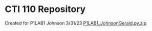 # CTI 110 Repository
Created for P1LAB1
Johnson
3/31/23
[P1LAB1_JohnsonGerald.py.zip](https://github.com/Johnsong9304/cti110/files/11127886/P1LAB1_JohnsonGerald.py.zip)

